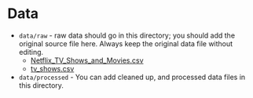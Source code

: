 # Data

- `data/raw` - raw data should go in this directory; you should add the original source file here. Always keep the original data file without editing.
  - [Netflix_TV_Shows_and_Movies.csv](https://www.kaggle.com/datasets/victorsoeiro/netflix-tv-shows-and-movies?resource=download&select=titles.csv)
  - [tv_shows.csv](https://www.kaggle.com/datasets/ruchi798/tv-shows-on-netflix-prime-video-hulu-and-disney)
- `data/processed` - You can add cleaned up, and processed data files in this directory.
